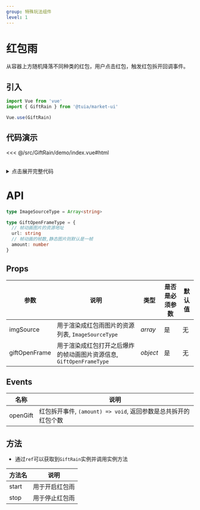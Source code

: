 ```yaml
---
group: 特殊玩法组件
level: 1
---
```


# 红包雨

从容器上方随机降落不同种类的红包，用户点击红包，触发红包拆开回调事件。

## 引入

```js
import Vue from 'vue'
import { GiftRain } from '@tuia/market-ui'

Vue.use(GiftRain)
```

## 代码演示

<<< @/src/GiftRain/demo/index.vue#html

<br />

<details>

<summary>点击展开完整代码</summary>

<<< @/src/GiftRain/demo/index.vue#js

</details>

# API

```typescript
type ImageSourceType = Array<string>

type GiftOpenFrameType = {
  // 帧动画图片的资源地址
  url: string
  // 帧动画的帧数,静态图片则默认是一帧
  amount: number
}
```

## Props
| 参数 | 说明 | 类型 | 是否是必须参数 | 默认值 |
| --- | --- | --- | --- | --- |
| imgSource | 用于渲染成红包雨图片的资源列表, `ImageSourceType` | _array_ | 是 | 无 |
| giftOpenFrame | 用于渲染成红包打开之后爆炸的帧动画图片资源信息, `GiftOpenFrameType` | _object_ | 是 | 无 |

## Events
| 名称 | 说明 |
| --- | --- |
| openGift | 红包拆开事件, `(amount) => void`, 返回参数是总共拆开的红包个数 |

## 方法
* 通过`ref`可以获取到`GiftRain`实例并调用实例方法

| 方法名 | 说明 |
| --- | --- |
| start | 用于开启红包雨 |
| stop | 用于停止红包雨 |
